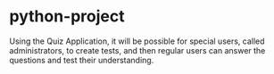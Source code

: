 # python-project
Using the Quiz Application, it will be possible for special users, called administrators, to create tests, and then regular users can answer the questions and test their understanding.
